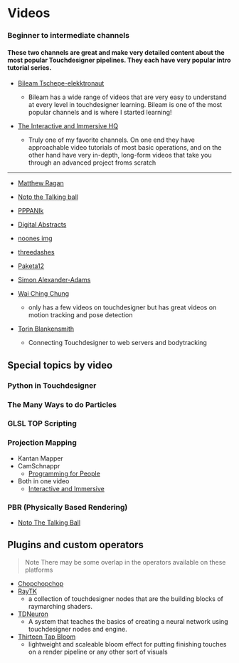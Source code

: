 # Videos 
### Beginner to intermediate channels 

#### These two channels are great and make very detailed content about the most popular Touchdesigner pipelines. They each have very popular intro tutorial series.
 - [Bileam Tschepe-elekktronaut](https://www.youtube.com/@elekktronaut) 
    - Bileam has a wide range of videos that are very easy to understand at every level in touchdesigner learning. Bileam is one of the most popular channels and is where I started learning!

 - [The Interactive and Immersive HQ](https://www.youtube.com/channel/UC-9DT8kpvykuBEQ2iVatWbA?app=desktop) 
    - Truly one of my favorite channels. On one end they have approachable video tutorials of most basic operations, and on the other hand have very in-depth, long-form videos that take you through an advanced project froms scratch

---


- [Matthew Ragan](https://matthewragan.com/teaching-resources/touchdesigner/)

- [Noto the Talking ball](https://www.youtube.com/@NotoTheTalkingBall)

- [PPPANIk](https://www.youtube.com/channel/UCWBbakpo_cATqJy9Dzf9x4w) 

- [Digital Abstracts](https://www.youtube.com/@Digital.Abstracts) 

- [noones img](https://www.youtube.com/@noonesimg) 

- [threedashes](https://www.youtube.com/@threedashes___)

- [Paketa12](https://www.youtube.com/@paketa12)  

- [Simon Alexander-Adams](https://www.simonaa.media/tutorials-articles)
 
- [Wai Ching Chung](https://www.youtube.com/@waichingchung5144/videos)
    - only has a few videos on touchdesigner but has great  videos on motion tracking and pose detection 

- [Torin Blankensmith](https://www.youtube.com/@blankensmithing/videos) 
    - Connecting Touchdesigner to web servers and bodytracking
## Special topics by video
### Python in Touchdesigner

### The Many Ways to do Particles

### GLSL TOP Scripting

### Projection Mapping
-  Kantan Mapper
- CamSchnappr
    - [Programming for People](https://www.youtube.com/watch?v=zzwzM-JbpM8)
- Both in one video 
    - [Interactive and Immersive](https://www.youtube.com/watch?v=mTH7ZB4x47Q&t=207s)

### PBR (Physically Based Rendering)
-   [Noto The Talking Ball](https://www.youtube.com/watch?v=2kz6PWD3n4g)


## Plugins and custom operators
>Note 
> There may be some overlap in the operators available on these platforms
- [Chopchopchop](https://chopchopchop.org/)
- [RayTK](https://github.com/t3kt/raytk)
    - a collection of touchdesigner nodes that are the building blocks of raymarching shaders. 
- [TDNeuron]()
    - A system that teaches the basics of creating a neural network using touchdesigner nodes and engine.
- [Thirteen Tap Bloom]()
    - lightweight and scaleable bloom effect for putting finishing touches on a render pipeline or any other sort of visuals 
